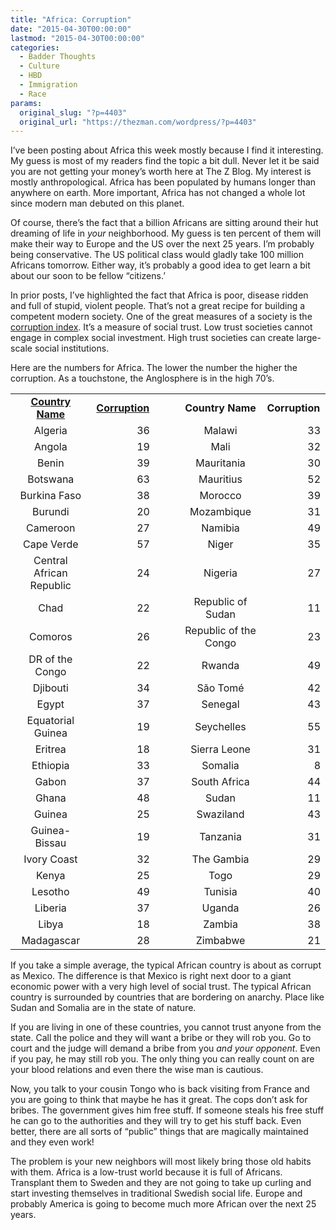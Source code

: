 ```yaml
---
title: "Africa: Corruption"
date: "2015-04-30T00:00:00"
lastmod: "2015-04-30T00:00:00"
categories:
  - Badder Thoughts
  - Culture
  - HBD
  - Immigration
  - Race
params:
  original_slug: "?p=4403"
  original_url: "https://thezman.com/wordpress/?p=4403"
---
```


I’ve been posting about Africa this week mostly because I find it
interesting. My guess is most of my readers find the topic a bit dull.
Never let it be said you are not getting your money’s worth here at The
Z Blog. My interest is mostly anthropological. Africa has been populated
by humans longer than anywhere on earth. More important, Africa has not
changed a whole lot since modern man debuted on this planet.

Of course, there’s the fact that a billion Africans are sitting around
their hut dreaming of life in *your* neighborhood. My guess is ten
percent of them will make their way to Europe and the US over the next
25 years. I’m probably being conservative. The US political class would
gladly take 100 million Africans tomorrow. Either way, it’s probably a
good idea to get learn a bit about our soon to be fellow “citizens.’

In prior posts, I’ve highlighted the fact that Africa is poor, disease
ridden and full of stupid, violent people. That’s not a great recipe for
building a competent modern society. One of the great measures of a
society is the <a href="http://www.transparency.org/" rel="noopener"
target="_blank">corruption index</a>. It’s a measure of social trust.
Low trust societies cannot engage in complex social investment. High
trust societies can create large-scale social institutions.

Here are the numbers for Africa. The lower the number the higher the
corruption. As a touchstone, the Anglosphere is in the high 70’s.

<table width="532">
<tbody>
<tr class="odd">
<td style="text-align: center;" width="145"><span
style="text-decoration: underline;"><strong>Country
Name</strong></span></td>
<td style="text-align: center;" width="89"><span
style="text-decoration: underline;"><strong>Corruption</strong></span></td>
<td width="64"></td>
<td style="text-align: center;" width="145"><strong>Country
Name</strong></td>
<td style="text-align: center;"
width="89"><strong>Corruption</strong></td>
</tr>
<tr class="even">
<td style="text-align: center;">Algeria</td>
<td style="text-align: right;">36</td>
<td></td>
<td style="text-align: center;">Malawi</td>
<td style="text-align: right;">33</td>
</tr>
<tr class="odd">
<td style="text-align: center;">Angola</td>
<td style="text-align: right;">19</td>
<td></td>
<td style="text-align: center;">Mali</td>
<td style="text-align: right;">32</td>
</tr>
<tr class="even">
<td style="text-align: center;">Benin</td>
<td style="text-align: right;">39</td>
<td></td>
<td style="text-align: center;">Mauritania</td>
<td style="text-align: right;">30</td>
</tr>
<tr class="odd">
<td style="text-align: center;">Botswana</td>
<td style="text-align: right;">63</td>
<td></td>
<td style="text-align: center;">Mauritius</td>
<td style="text-align: right;">52</td>
</tr>
<tr class="even">
<td style="text-align: center;">Burkina Faso</td>
<td style="text-align: right;">38</td>
<td></td>
<td style="text-align: center;">Morocco</td>
<td style="text-align: right;">39</td>
</tr>
<tr class="odd">
<td style="text-align: center;">Burundi</td>
<td style="text-align: right;">20</td>
<td></td>
<td style="text-align: center;">Mozambique</td>
<td style="text-align: right;">31</td>
</tr>
<tr class="even">
<td style="text-align: center;">Cameroon</td>
<td style="text-align: right;">27</td>
<td></td>
<td style="text-align: center;">Namibia</td>
<td style="text-align: right;">49</td>
</tr>
<tr class="odd">
<td style="text-align: center;">Cape Verde</td>
<td style="text-align: right;">57</td>
<td></td>
<td style="text-align: center;">Niger</td>
<td style="text-align: right;">35</td>
</tr>
<tr class="even">
<td style="text-align: center;">Central African Republic</td>
<td style="text-align: right;">24</td>
<td></td>
<td style="text-align: center;">Nigeria</td>
<td style="text-align: right;">27</td>
</tr>
<tr class="odd">
<td style="text-align: center;">Chad</td>
<td style="text-align: right;">22</td>
<td></td>
<td style="text-align: center;">Republic of Sudan</td>
<td style="text-align: right;">11</td>
</tr>
<tr class="even">
<td style="text-align: center;">Comoros</td>
<td style="text-align: right;">26</td>
<td></td>
<td style="text-align: center;">Republic of the Congo</td>
<td style="text-align: right;">23</td>
</tr>
<tr class="odd">
<td style="text-align: center;">DR of the Congo</td>
<td style="text-align: right;">22</td>
<td></td>
<td style="text-align: center;">Rwanda</td>
<td style="text-align: right;">49</td>
</tr>
<tr class="even">
<td style="text-align: center;">Djibouti</td>
<td style="text-align: right;">34</td>
<td></td>
<td style="text-align: center;">São Tomé</td>
<td style="text-align: right;">42</td>
</tr>
<tr class="odd">
<td style="text-align: center;">Egypt</td>
<td style="text-align: right;">37</td>
<td></td>
<td style="text-align: center;">Senegal</td>
<td style="text-align: right;">43</td>
</tr>
<tr class="even">
<td style="text-align: center;">Equatorial Guinea</td>
<td style="text-align: right;">19</td>
<td></td>
<td style="text-align: center;">Seychelles</td>
<td style="text-align: right;">55</td>
</tr>
<tr class="odd">
<td style="text-align: center;">Eritrea</td>
<td style="text-align: right;">18</td>
<td></td>
<td style="text-align: center;">Sierra Leone</td>
<td style="text-align: right;">31</td>
</tr>
<tr class="even">
<td style="text-align: center;">Ethiopia</td>
<td style="text-align: right;">33</td>
<td></td>
<td style="text-align: center;">Somalia</td>
<td style="text-align: right;">8</td>
</tr>
<tr class="odd">
<td style="text-align: center;">Gabon</td>
<td style="text-align: right;">37</td>
<td></td>
<td style="text-align: center;">South Africa</td>
<td style="text-align: right;">44</td>
</tr>
<tr class="even">
<td style="text-align: center;">Ghana</td>
<td style="text-align: right;">48</td>
<td></td>
<td style="text-align: center;">Sudan</td>
<td style="text-align: right;">11</td>
</tr>
<tr class="odd">
<td style="text-align: center;">Guinea</td>
<td style="text-align: right;">25</td>
<td></td>
<td style="text-align: center;">Swaziland</td>
<td style="text-align: right;">43</td>
</tr>
<tr class="even">
<td style="text-align: center;">Guinea-Bissau</td>
<td style="text-align: right;">19</td>
<td></td>
<td style="text-align: center;">Tanzania</td>
<td style="text-align: right;">31</td>
</tr>
<tr class="odd">
<td style="text-align: center;">Ivory Coast</td>
<td style="text-align: right;">32</td>
<td></td>
<td style="text-align: center;">The Gambia</td>
<td style="text-align: right;">29</td>
</tr>
<tr class="even">
<td style="text-align: center;">Kenya</td>
<td style="text-align: right;">25</td>
<td></td>
<td style="text-align: center;">Togo</td>
<td style="text-align: right;">29</td>
</tr>
<tr class="odd">
<td style="text-align: center;">Lesotho</td>
<td style="text-align: right;">49</td>
<td></td>
<td style="text-align: center;">Tunisia</td>
<td style="text-align: right;">40</td>
</tr>
<tr class="even">
<td style="text-align: center;">Liberia</td>
<td style="text-align: right;">37</td>
<td></td>
<td style="text-align: center;">Uganda</td>
<td style="text-align: right;">26</td>
</tr>
<tr class="odd">
<td style="text-align: center;">Libya</td>
<td style="text-align: right;">18</td>
<td></td>
<td style="text-align: center;">Zambia</td>
<td style="text-align: right;">38</td>
</tr>
<tr class="even">
<td style="text-align: center;">Madagascar</td>
<td style="text-align: right;">28</td>
<td></td>
<td style="text-align: center;">Zimbabwe</td>
<td style="text-align: right;">21</td>
</tr>
</tbody>
</table>

If you take a simple average, the typical African country is about as
corrupt as Mexico. The difference is that Mexico is right next door to a
giant economic power with a very high level of social trust. The typical
African country is surrounded by countries that are bordering on
anarchy. Place like Sudan and Somalia are in the state of nature.

If you are living in one of these countries, you cannot trust anyone
from the state. Call the police and they will want a bribe or they will
rob you. Go to court and the judge will demand a bribe from you *and
your opponent*. Even if you pay, he may still rob you. The only thing
you can really count on are your blood relations and even there the wise
man is cautious.

Now, you talk to your cousin Tongo who is back visiting from France and
you are going to think that maybe he has it great. The cops don’t ask
for bribes. The government gives him free stuff. If someone steals his
free stuff he can go to the authorities and they will try to get his
stuff back. Even better, there are all sorts of “public” things that are
magically maintained and they even work!

The problem is your new neighbors will most likely bring those old
habits with them. Africa is a low-trust world because it is full of
Africans. Transplant them to Sweden and they are not going to take up
curling and start investing themselves in traditional Swedish social
life. Europe and probably America is going to become much more African
over the next 25 years.
